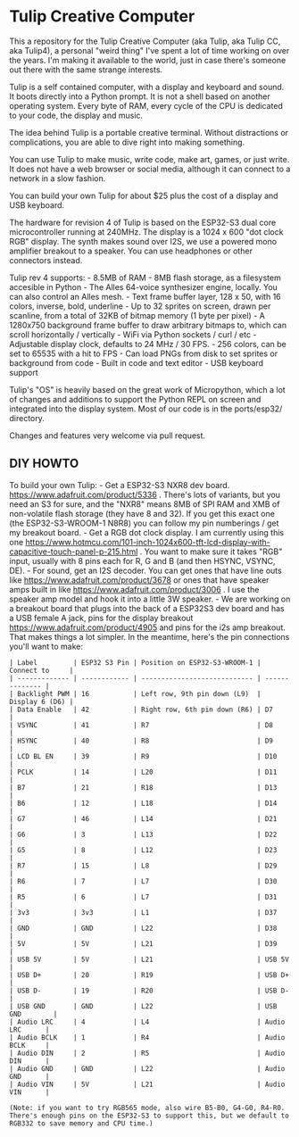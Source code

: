 # Tulip Creative Computer

This a repository for the Tulip Creative Computer (aka Tulip, aka Tulip CC, aka Tulip4), a personal "weird thing" I've spent a lot of time working on over the years. I'm making it available to the world, just in case there's someone out there with the same strange interests. 

Tulip is a self contained computer, with a display and keyboard and sound. It boots directly into a Python prompt. It is not a shell based on another operating system. Every byte of RAM, every cycle of the CPU is dedicated to your code, the display and music. 

The idea behind Tulip is a portable creative terminal. Without distractions or complications, you are able to dive right into making something. 

You can use Tulip to make music, write code, make art, games, or just write. It does not have a web browser or social media, although it can connect to a network in a slow fashion.

You can build your own Tulip for about $25 plus the cost of a display and USB keyboard. 

The hardware for revision 4 of Tulip is based on the ESP32-S3 dual core microcontroller running at 240MHz. 
The display is a 1024 x 600 "dot clock RGB" display.
The synth makes sound over I2S, we use a powered mono amplifier breakout to a speaker. You can use headphones or other connectors instead.

Tulip rev 4 supports:
    - 8.5MB of RAM
    - 8MB flash storage, as a filesystem accesible in Python
    - The Alles 64-voice synthesizer engine, locally. You can also control an Alles mesh.
    - Text frame buffer layer, 128 x 50, with 16 colors, inverse, bold, underline
    - Up to 32 sprites on screen, drawn per scanline, from a total of 32KB of bitmap memory (1 byte per pixel)
    - A 1280x750 background frame buffer to draw arbitrary bitmaps to, which can scroll horizontally / vertically
    - WiFi via Python sockets / curl / etc
    - Adjustable display clock, defaults to 24 MHz / 30 FPS.
    - 256 colors, can be set to 65535 with a hit to FPS
    - Can load PNGs from disk to set sprites or background from code
    - Built in code and text editor
    - USB keyboard support

Tulip's "OS" is heavily based on the great work of Micropython, which a lot of changes and additions to support the Python REPL on screen and integrated into the display system. Most of our code is in the ports/esp32/ directory. 

Changes and features very welcome via pull request. 


## DIY HOWTO

To build your own Tulip:
    - Get a ESP32-S3 NXR8 dev board. https://www.adafruit.com/product/5336 . There's lots of variants, but you need an S3 for sure, and the "NXR8" means 8MB of SPI RAM and XMB of non-volatile flash storage (they have 8 and 32). If you get this exact one (the ESP32-S3-WROOM-1 N8R8) you can follow my pin numberings / get my breakout board. 
    - Get a RGB dot clock display. I am currently using this one https://www.hotmcu.com/101-inch-1024x600-tft-lcd-display-with-capacitive-touch-panel-p-215.html . You want to make sure it takes "RGB" input, usually with 8 pins each for R, G and B (and then HSYNC, VSYNC, DE). 
    - For sound, get an I2S decoder. You can get ones that have line outs like https://www.adafruit.com/product/3678 or ones that have speaker amps built in like https://www.adafruit.com/product/3006 . I use the speaker amp model and hook it into a little 3W speaker.
    - We are working on a breakout board that plugs into the back of a ESP32S3 dev board and has a USB female A jack, pins for the display breakout https://www.adafruit.com/product/4905 and pins for the i2s amp breakout. That makes things a lot simpler. In the meantime, here's the pin connections you'll want to make:

    | Label         | ESP32 S3 Pin | Position on ESP32-S3-WROOM-1 | Connect to     |
    | ------------- | ------------ | ---------------------------- | -------------- |
    | Backlight PWM | 16           | Left row, 9th pin down (L9)  | Display 6 (D6) |
    | Data Enable   | 42           | Right row, 6th pin down (R6) | D7             |
    | VSYNC         | 41           | R7                           | D8             |
    | HSYNC         | 40           | R8                           | D9             |
    | LCD BL EN     | 39           | R9                           | D10            |
    | PCLK          | 14           | L20                          | D11            |
    | B7            | 21           | R18                          | D13            |
    | B6            | 12           | L18                          | D14            |
    | G7            | 46           | L14                          | D21            |
    | G6            | 3            | L13                          | D22            |
    | G5            | 8            | L12                          | D23            |
    | R7            | 15           | L8                           | D29            |
    | R6            | 7            | L7                           | D30            |
    | R5            | 6            | L7                           | D31            |
    | 3v3           | 3v3          | L1                           | D37            |
    | GND           | GND          | L22                          | D38            |
    | 5V            | 5V           | L21                          | D39            |
    | USB 5V        | 5V           | L21                          | USB 5V         |
    | USB D+        | 20           | R19                          | USB D+         |       
    | USB D-        | 19           | R20                          | USB D-         |       
    | USB GND       | GND          | L22                          | USB GND        |
    | Audio LRC     | 4            | L4                           | Audio LRC      |
    | Audio BCLK    | 1            | R4                           | Audio BCLK     |
    | Audio DIN     | 2            | R5                           | Audio DIN      |
    | Audio GND     | GND          | L22                          | Audio GND      |
    | Audio VIN     | 5V           | L21                          | Audio VIN      |

    (Note: if you want to try RGB565 mode, also wire B5-B0, G4-G0, R4-R0. There's enough pins on the ESP32-S3 to support this, but we default to RGB332 to save memory and CPU time.)

    






